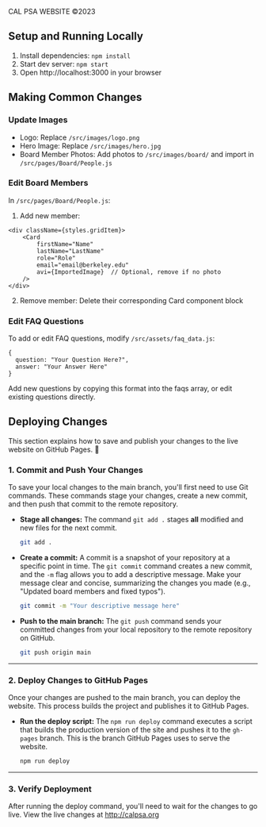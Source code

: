 CAL PSA WEBSITE ©2023

## Setup and Running Locally
1. Install dependencies: `npm install`
2. Start dev server: `npm start`
3. Open http://localhost:3000 in your browser

## Making Common Changes

### Update Images
- Logo: Replace `/src/images/logo.png`
- Hero Image: Replace `/src/images/hero.jpg`
- Board Member Photos: Add photos to `/src/images/board/` and import in `/src/pages/Board/People.js`

### Edit Board Members
In `/src/pages/Board/People.js`:
1. Add new member:
```
<div className={styles.gridItem}>
    <Card 
        firstName="Name"
        lastName="LastName"
        role="Role"
        email="email@berkeley.edu"
        avi={ImportedImage}  // Optional, remove if no photo
    />
</div>
```
2. Remove member: Delete their corresponding Card component block

### Edit FAQ Questions
To add or edit FAQ questions, modify `/src/assets/faq_data.js`:
```
{
  question: "Your Question Here?",
  answer: "Your Answer Here"
}
```
Add new questions by copying this format into the faqs array, or edit existing questions directly.

## Deploying Changes
This section explains how to save and publish your changes to the live website on GitHub Pages. 🚀

### 1. Commit and Push Your Changes
To save your local changes to the main branch, you'll first need to use Git commands. These commands stage your changes, create a new commit, and then push that commit to the remote repository.

* **Stage all changes:** The command `git add .` stages **all** modified and new files for the next commit.
    ```bash
    git add .
    ```
* **Create a commit:** A commit is a snapshot of your repository at a specific point in time. The `git commit` command creates a new commit, and the `-m` flag allows you to add a descriptive message. Make your message clear and concise, summarizing the changes you made (e.g., "Updated board members and fixed typos").
    ```bash
    git commit -m "Your descriptive message here"
    ```
* **Push to the main branch:** The `git push` command sends your committed changes from your local repository to the remote repository on GitHub.
    ```bash
    git push origin main
    ```
---
### 2. Deploy Changes to GitHub Pages
Once your changes are pushed to the main branch, you can deploy the website. This process builds the project and publishes it to GitHub Pages.

* **Run the deploy script:** The `npm run deploy` command executes a script that builds the production version of the site and pushes it to the `gh-pages` branch. This is the branch GitHub Pages uses to serve the website.
    ```bash
    npm run deploy
    ```
---
### 3. Verify Deployment
After running the deploy command, you'll need to wait for the changes to go live. View the live changes at http://calpsa.org
